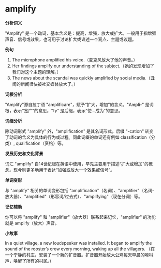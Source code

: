 # amplify

**分析词义**

  

"Amplify" 是一个动词，基本含义是：提高，增强，放大或扩大。一般用于指增强声音、信号或效果，也可用于讨论扩大或详述一个观点、主题或议题。

  

**例句**

  

1.  The microphone amplified his voice.（麦克风放大了他的声音。）
2.  Her findings amplify our understanding of the subject.（她的发现增加了我们对这个主题的理解。）
3.  The news about the scandal was quickly amplified by social media.（丑闻的新闻很快被社交媒体放大了。）

  

**词根分析**

  

"Amplify"源自拉丁语 "amplificare"，赋予“扩大，增加”的含义。"Ampli-" 是词根，表示“宽广”的意思，"fy" 是后缀，表示“使…成为”的意思。

  

**词缀分析**

  

除动词形式 "amplify" 外，"amplification" 是其名词形式。后缀 "-cation" 转变了动词的含义为具体的行为或过程。同此词缀的单词还有例如 classification（分类）, qualification（资格）等。

  

**发展历史和文化背景**

  

词汇 "amplify" 自14世纪起在英语中使用，早先主要用于描述“扩大或增加”的概念。现今则更多地用于表达“加强或放大一个效果或信号”。

  

**单词变形**

  

与 "amplify" 相关的单词变形包括 "amplification"（名词）、"amplifier"（名词-放大器）、"amplified"（形容词/过去式）、"amplifying"（现在分词）等。

  

**记忆辅助**

  

你可以将 "amplify" 和 "amplifier"（放大器）联系起来记忆，"amplifier" 的功能就是 amplify（放大）声音。

  

**小故事**

  

In a quiet village, a new loudspeaker was installed. It began to amplify the sound of the rooster’s crow every morning, waking up all the villagers. （在一个宁静的村庄，安装了一个新的扩音器。扩音器开始放大公鸡每天早晨的啼叫声，唤醒了所有的村民。）
